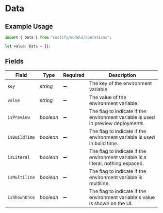 # Data

## Example Usage

```typescript
import { Data } from "coolify/models/operations";

let value: Data = {};
```

## Fields

| Field                                                                            | Type                                                                             | Required                                                                         | Description                                                                      |
| -------------------------------------------------------------------------------- | -------------------------------------------------------------------------------- | -------------------------------------------------------------------------------- | -------------------------------------------------------------------------------- |
| `key`                                                                            | *string*                                                                         | :heavy_minus_sign:                                                               | The key of the environment variable.                                             |
| `value`                                                                          | *string*                                                                         | :heavy_minus_sign:                                                               | The value of the environment variable.                                           |
| `isPreview`                                                                      | *boolean*                                                                        | :heavy_minus_sign:                                                               | The flag to indicate if the environment variable is used in preview deployments. |
| `isBuildTime`                                                                    | *boolean*                                                                        | :heavy_minus_sign:                                                               | The flag to indicate if the environment variable is used in build time.          |
| `isLiteral`                                                                      | *boolean*                                                                        | :heavy_minus_sign:                                                               | The flag to indicate if the environment variable is a literal, nothing espaced.  |
| `isMultiline`                                                                    | *boolean*                                                                        | :heavy_minus_sign:                                                               | The flag to indicate if the environment variable is multiline.                   |
| `isShownOnce`                                                                    | *boolean*                                                                        | :heavy_minus_sign:                                                               | The flag to indicate if the environment variable's value is shown on the UI.     |